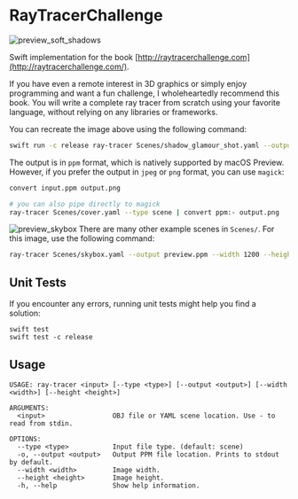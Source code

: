 # RayTracerChallenge
![preview_soft_shadows](https://github.com/amgalan-b/RayTracerChallenge/assets/11941449/2348ec3f-cf8d-4375-b06a-f27cdd6ee566)

Swift implementation for the book [http://raytracerchallenge.com](http://raytracerchallenge.com/).

If you have even a remote interest in 3D graphics or simply enjoy programming and want a fun challenge, I wholeheartedly recommend this book.
You will write a complete ray tracer from scratch using your favorite language, without relying on any libraries or frameworks.

You can recreate the image above using the following command:

```bash
swift run -c release ray-tracer Scenes/shadow_glamour_shot.yaml --output preview.ppm
```

The output is in `ppm` format, which is natively supported by macOS Preview. However, if you prefer the output in `jpeg` or `png` format, you can use `magick`:

```bash
convert input.ppm output.png

# you can also pipe directly to magick
ray-tracer Scenes/cover.yaml --type scene | convert ppm:- output.png
```
![preview_skybox](https://github.com/amgalan-b/RayTracerChallenge/assets/11941449/3189a985-3fa1-4ac0-8c29-be0578c2e3fa)
There are many other example scenes in `Scenes/`. For this image, use the following command:
```bash
ray-tracer Scenes/skybox.yaml --output preview.ppm --width 1200 --height 600
```
## Unit Tests
If you encounter any errors, running unit tests might help you find a solution:
```
swift test
swift test -c release
```
## Usage
```
USAGE: ray-tracer <input> [--type <type>] [--output <output>] [--width <width>] [--height <height>]

ARGUMENTS:
  <input>                 OBJ file or YAML scene location. Use - to read from stdin.

OPTIONS:
  --type <type>           Input file type. (default: scene)
  -o, --output <output>   Output PPM file location. Prints to stdout by default.
  --width <width>         Image width.
  --height <height>       Image height.
  -h, --help              Show help information.
```
